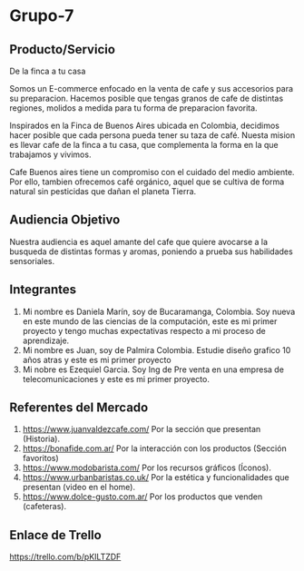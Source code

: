 # Grupo-7

## Producto/Servicio
De la finca a tu casa

Somos un E-commerce enfocado en la venta de cafe y sus accesorios para su preparacion. Hacemos posible que tengas granos de cafe de distintas regiones, molidos a medida para tu forma de preparacion favorita. 

Inspirados en la Finca de Buenos Aires ubicada en Colombia, decidimos hacer posible que cada persona pueda tener su taza de café. Nuesta mision es llevar cafe de la finca a tu casa, que complementa la forma en la que trabajamos y vivimos.

Cafe Buenos aires tiene un compromiso con el cuidado del medio ambiente. Por ello, tambien ofrecemos café orgánico, aquel que se cultiva de forma natural sin pesticidas que dañan el planeta Tierra.


## Audiencia Objetivo
Nuestra audiencia es aquel amante del cafe que quiere avocarse a la busqueda de distintas formas y aromas, poniendo a prueba sus habilidades sensoriales. 

## Integrantes 
1. Mi nombre es Daniela Marín, soy de Bucaramanga, Colombia. Soy nueva en este mundo de las ciencias de la computación, este es mi primer proyecto y tengo muchas expectativas respecto a mi proceso de aprendizaje. 
2. Mi nombre es Juan, soy de Palmira Colombia. Estudie diseño grafico 10 años atras  y este es mi primer proyecto
3. Mi nobre es Ezequiel Garcia. Soy Ing de Pre venta en una empresa de telecomunicaciones y este es mi primer proyecto.

## Referentes del Mercado
1. https://www.juanvaldezcafe.com/ Por la sección que presentan (Historia).
2. https://bonafide.com.ar/ Por la interacción con los productos (Sección favoritos)
3. https://www.modobarista.com/ Por los recursos gráficos (Íconos).
4. https://www.urbanbaristas.co.uk/  Por la estética y funcionalidades que presentan (video en el home).
5. https://www.dolce-gusto.com.ar/ Por los productos que venden (cafeteras). 


## Enlace de Trello
https://trello.com/b/pKILTZDF